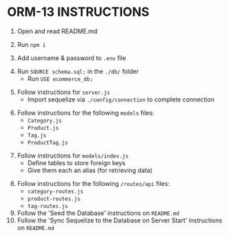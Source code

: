 # ORM-13 INSTRUCTIONS

<!-- DONE -->
1. Open and read README.md
<!-- DONE -->
2. Run `npm i`
<!-- DONE -->
3. Add username & password to `.env` file
<!-- DONE -->
4. Run `SOURCE schema.sql;` in the `./db/` folder
    * Run `USE ecommerce_db;`
<!-- DONE -->
5. Follow instructions for `server.js`
    * Import sequelize via `./config/connection` to complete connection
<!-- DONE -->
6. Follow instructions for the following `models` files:
    * `Category.js` 
    * `Product.js`
    * `Tag.js`
    * `ProductTag.js`
<!-- DONE -->
7. Follow instructions for `models/index.js`
    * Define tables to store foreign keys
    * Give them each an alias (for retrieving data)
<!-- DONE -->
8. Follow instructions for the following `/routes/api` files:
    * `category-routes.js`
    * `product-routes.js`
    * `tag-routes.js`
9. Follow the 'Seed the Database' instructions on `README.md`
10. Follow the 'Sync Sequelize to the Database on Server Start' instructions on `README.md`
    
 <!-- WHAT DOES `req.body` DO? FIGURE THIS OUT ON FRIDAY!!! -->


